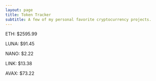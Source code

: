 ```yaml
---
layout: page
title: Token Tracker
subtitle: A few of my personal favorite cryptocurrency projects.
---
```


<!--BEGINCRYPTOINPUT-->
ETH: $2595.99

LUNA: $91.45

NANO: $2.22

LINK: $13.38

AVAX: $73.22

<!--ENDCRYPTOINPUT-->
